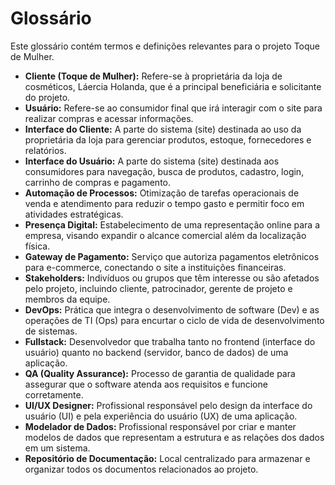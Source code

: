 # Glossário

Este glossário contém termos e definições relevantes para o projeto Toque de Mulher.

*   **Cliente (Toque de Mulher):** Refere-se à proprietária da loja de cosméticos, Láercia Holanda, que é a principal beneficiária e solicitante do projeto.
*   **Usuário:** Refere-se ao consumidor final que irá interagir com o site para realizar compras e acessar informações.
*   **Interface do Cliente:** A parte do sistema (site) destinada ao uso da proprietária da loja para gerenciar produtos, estoque, fornecedores e relatórios.
*   **Interface do Usuário:** A parte do sistema (site) destinada aos consumidores para navegação, busca de produtos, cadastro, login, carrinho de compras e pagamento.
*   **Automação de Processos:** Otimização de tarefas operacionais de venda e atendimento para reduzir o tempo gasto e permitir foco em atividades estratégicas.
*   **Presença Digital:** Estabelecimento de uma representação online para a empresa, visando expandir o alcance comercial além da localização física.
*   **Gateway de Pagamento:** Serviço que autoriza pagamentos eletrônicos para e-commerce, conectando o site a instituições financeiras.
*   **Stakeholders:** Indivíduos ou grupos que têm interesse ou são afetados pelo projeto, incluindo cliente, patrocinador, gerente de projeto e membros da equipe.
*   **DevOps:** Prática que integra o desenvolvimento de software (Dev) e as operações de TI (Ops) para encurtar o ciclo de vida de desenvolvimento de sistemas.
*   **Fullstack:** Desenvolvedor que trabalha tanto no frontend (interface do usuário) quanto no backend (servidor, banco de dados) de uma aplicação.
*   **QA (Quality Assurance):** Processo de garantia de qualidade para assegurar que o software atenda aos requisitos e funcione corretamente.
*   **UI/UX Designer:** Profissional responsável pelo design da interface do usuário (UI) e pela experiência do usuário (UX) de uma aplicação.
*   **Modelador de Dados:** Profissional responsável por criar e manter modelos de dados que representam a estrutura e as relações dos dados em um sistema.
*   **Repositório de Documentação:** Local centralizado para armazenar e organizar todos os documentos relacionados ao projeto.


